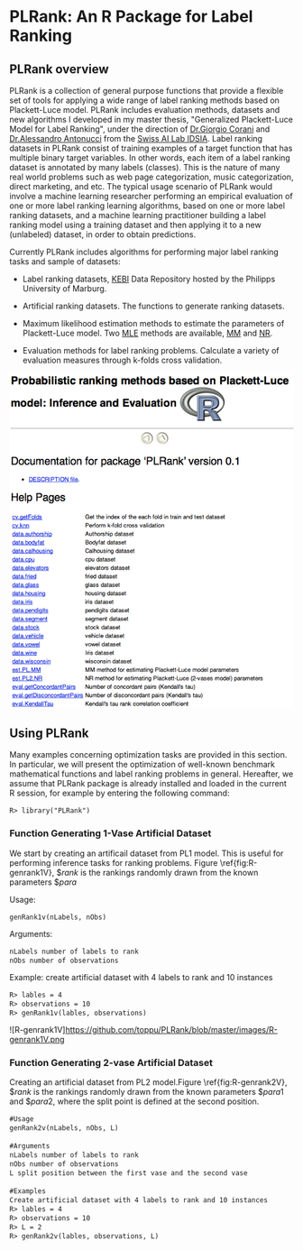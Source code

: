 # PLRank: An R Package for Label Ranking

## PLRank overview

PLRank is a collection of general purpose functions that provide a flexible set of
tools for applying a wide range of label ranking methods based on
Plackett-Luce model. PLRank includes evaluation
methods, datasets and new algorithms I developed in my master thesis,
"Generalized Plackett-Luce Model for Label Ranking", under the direction of [Dr.Giorgio Corani](http://people.idsia.ch/~giorgio/) and [Dr.Alessandro Antonucci](http://people.idsia.ch/~alessandro/)
from the [Swiss AI Lab IDSIA](http://ipg.idsia.ch/). Label
ranking datasets in PLRank consist of training examples of a target
function that has multiple binary target variables. In other words, each
item of a label ranking dataset is annotated by many labels (classes).
This is the nature of many real world problems such as web page
categorization, music categorization, direct marketing, and etc. The
typical usage scenario of PLRank would involve a machine learning
researcher performing an empirical evaluation of one or more label
ranking learning algorithms, based on one or more label ranking
datasets, and a machine learning practitioner building a label ranking
model using a training dataset and then applying it to a new (unlabeled)
dataset, in order to obtain predictions.

Currently PLRank includes algorithms for performing major
label ranking tasks and sample of datasets:

-   Label ranking datasets, [KEBI](http://www.uni-marburg.de/fb12/kebi/research/repository/labelrankingdata?language_sync=1) Data Repository hosted by the
    Philipps University of Marburg.

-   Artificial ranking datasets. The functions to generate ranking
    datasets.

-   Maximum likelihood estimation methods to estimate the parameters of
    Plackett-Luce model. Two [MLE](http://en.wikipedia.org/wiki/Maximum_likelihood) methods are available, [MM](http://en.wikipedia.org/wiki/MM_algorithm) and [NR](http://en.wikipedia.org/wiki/Newton%27s_method).

-   Evaluation methods for label ranking problems. Calculate a variety
    of evaluation measures through k-folds cross validation.

![R-genrank1V](https://github.com/toppu/PLRank/blob/master/images/PLRank_help.png)

## Using PLRank

Many examples concerning optimization tasks are provided in this
section. In particular, we will present the optimization of well-known
benchmark mathematical functions and label ranking problems in general.
Hereafter, we assume that PLRank package is already installed and
loaded in the current R session, for example by entering the following
command:

    R> library("PLRank")

### Function Generating 1-Vase Artificial Dataset

We start by creating an artificail dataset from PL1 model. This is
useful for performing inference tasks for ranking problems. Figure
\ref{fig:R-genrank1V}, $\$rank$ is the rankings randomly drawn from the
known parameters $\$para$

Usage:

    genRank1v(nLabels, nObs)

Arguments:

    nLabels number of labels to rank
    nObs number of observations

Example: create artificial dataset with 4 labels to rank and 10 instances

    R> lables = 4
    R> observations = 10
    R> genRank1v(lables, observations)
    
![R-genrank1V]https://github.com/toppu/PLRank/blob/master/images/R-genrank1V.png


### Function Generating 2-vase Artificial Dataset

Creating an artificial dataset from PL2 model.Figure
\ref{fig:R-genrank2V}, $\$rank$ is the rankings randomly drawn from the
known parameters $\$para1$ and $\$para2$, where the split point is
defined at the second position.

    #Usage
    genRank2v(nLabels, nObs, L)

    #Arguments
    nLabels number of labels to rank
    nObs number of observations
    L split position between the first vase and the second vase

    #Examples
    Create artificial dataset with 4 labels to rank and 10 instances
    R> lables = 4
    R> observations = 10
    R> L = 2
    R> genRank2v(lables, observations, L)
